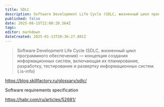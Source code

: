 ```yaml
---
title: SDLC
description: Software Development Life Cycle (SDLC, жизненный цикл программного обеспечения)
published: false
date: 2025-08-15T22:00:20.564Z
tags: 
editor: markdown
dateCreated: 2025-01-13T20:36:27.801Z
---
```


> Software Development Life Cycle (SDLC, жизненный цикл программного обеспечения) — концепция создания информационных систем, включающая их планирование, разработку, тестирование и развертку информационных систем.
{.is-info}


https://blog.skillfactory.ru/glossary/sdlc/

Software requirements specification

https://habr.com/ru/articles/52681/